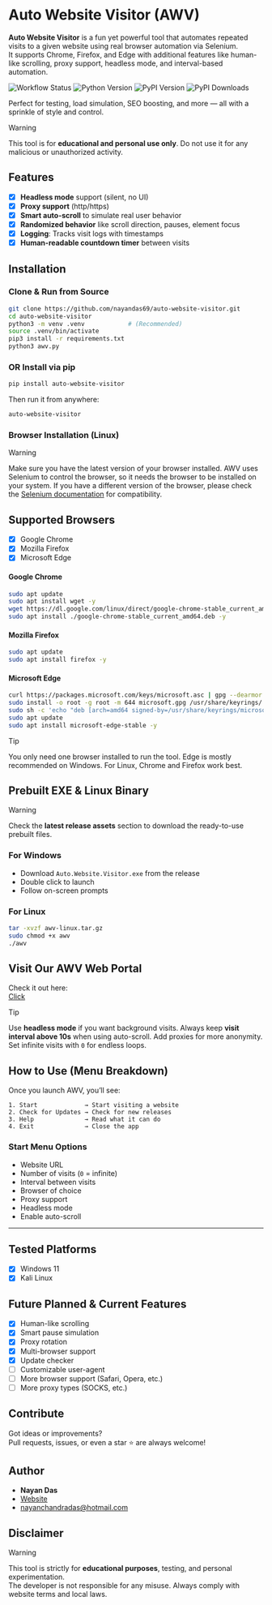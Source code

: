 # Auto Website Visitor (AWV)

**Auto Website Visitor** is a fun yet powerful tool that automates repeated visits to a given website using real browser automation via Selenium.  
It supports Chrome, Firefox, and Edge with additional features like human-like scrolling, proxy support, headless mode, and interval-based automation.

![Workflow Status](https://img.shields.io/github/actions/workflow/status/nayandas69/auto-website-visitor/buildpypi.yml?style=flat-square&color=4DB6AC&logo=github)
![Python Version](https://img.shields.io/pypi/pyversions/auto-website-visitor?style=flat-square&color=42A5F5&logo=python)
![PyPI Version](https://img.shields.io/pypi/v/auto-website-visitor?style=flat-square&color=00C853&logo=pypi)
![PyPI Downloads](https://static.pepy.tech/badge/auto-website-visitor)  

Perfect for testing, load simulation, SEO boosting, and more — all with a sprinkle of style and control.

> [!WARNING]
> This tool is for **educational and personal use only**. Do not use it for any malicious or unauthorized activity.

## Features

- [x] **Headless mode** support (silent, no UI)  
- [x] **Proxy support** (http/https)  
- [x] **Smart auto-scroll** to simulate real user behavior  
- [x] **Randomized behavior** like scroll direction, pauses, element focus    
- [x] **Logging**: Tracks visit logs with timestamps   
- [x] **Human-readable countdown timer** between visits    

## Installation

### Clone & Run from Source

```bash
git clone https://github.com/nayandas69/auto-website-visitor.git
cd auto-website-visitor
python3 -m venv .venv            # (Recommended)
source .venv/bin/activate
pip3 install -r requirements.txt
python3 awv.py
```

### OR Install via pip

```bash
pip install auto-website-visitor
```

Then run it from anywhere:

```bash
auto-website-visitor
```

### Browser Installation (Linux)

> [!WARNING]
> Make sure you have the latest version of your browser installed.
> AWV uses Selenium to control the browser, so it needs the browser to be installed on your system.
> If you have a different version of the browser, please check the [Selenium documentation](https://www.selenium.dev/documentation/webdriver/getting_started/install_drivers/) for compatibility.

## Supported Browsers

- [x] Google Chrome  
- [x] Mozilla Firefox  
- [x] Microsoft Edge  

#### Google Chrome
```bash
sudo apt update
sudo apt install wget -y
wget https://dl.google.com/linux/direct/google-chrome-stable_current_amd64.deb
sudo apt install ./google-chrome-stable_current_amd64.deb -y
```

#### Mozilla Firefox
```bash
sudo apt update
sudo apt install firefox -y
```

#### Microsoft Edge
```bash
curl https://packages.microsoft.com/keys/microsoft.asc | gpg --dearmor > microsoft.gpg
sudo install -o root -g root -m 644 microsoft.gpg /usr/share/keyrings/
sudo sh -c 'echo "deb [arch=amd64 signed-by=/usr/share/keyrings/microsoft.gpg] https://packages.microsoft.com/repos/edge stable main" > /etc/apt/sources.list.d/microsoft-edge.list'
sudo apt update
sudo apt install microsoft-edge-stable -y
```

> [!TIP] 
> You only need one browser installed to run the tool.
> Edge is mostly recommended on Windows. 
> For Linux, Chrome and Firefox work best.

## Prebuilt EXE & Linux Binary

> [!WARNING]
> Check the **latest release assets** section to download the ready-to-use prebuilt files.

### For Windows

- Download `Auto.Website.Visitor.exe` from the release
- Double click to launch
- Follow on-screen prompts

### For Linux

```bash
tar -xvzf awv-linux.tar.gz
sudo chmod +x awv
./awv
```

## Visit Our AWV Web Portal

Check it out here:  
[Click](https://nayandas69.github.io/auto-website-visitor)

> [!TIP]
> Use **headless mode** if you want background visits.
> Always keep **visit interval above 10s** when using auto-scroll.
> Add proxies for more anonymity.
> Set infinite visits with `0` for endless loops.

## How to Use (Menu Breakdown)

Once you launch AWV, you’ll see:

```
1. Start             → Start visiting a website
2. Check for Updates → Check for new releases
3. Help              → Read what it can do
4. Exit              → Close the app
```

### Start Menu Options

- Website URL  
- Number of visits (`0` = infinite)  
- Interval between visits  
- Browser of choice  
- Proxy support  
- Headless mode  
- Enable auto-scroll  

---

## Tested Platforms

- [x] Windows 11  
- [x] Kali Linux  

## Future Planned & Current Features

- [x] Human-like scrolling  
- [x] Smart pause simulation  
- [x] Proxy rotation  
- [x] Multi-browser support  
- [x] Update checker   
- [ ] Customizable user-agent
- [ ] More browser support (Safari, Opera, etc.)
- [ ] More proxy types (SOCKS, etc.)

## Contribute

Got ideas or improvements?  
Pull requests, issues, or even a star ⭐ are always welcome!

## Author

- **Nayan Das**  
- [Website](https://nayandas69.github.io/link-in-bio)  
- nayanchandradas@hotmail.com  

## Disclaimer

> [!WARNING]
> This tool is strictly for **educational purposes**, testing, and personal experimentation.  
> The developer is not responsible for any misuse. Always comply with website terms and local laws.
